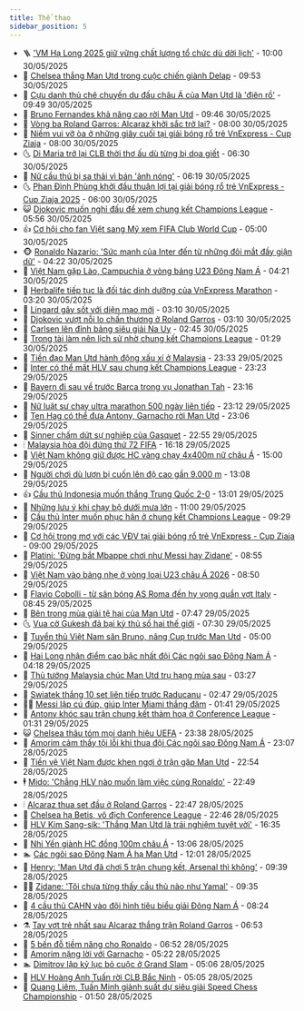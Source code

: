 ```yaml
---
title: Thể thao
sidebar_position: 5
---
```


<!-- vnexpress-the-thao:START -->
- 🪜 [&#39;VM Hạ Long 2025 giữ vững chất lượng tổ chức dù dời lịch&#39;](https://vnexpress.net/vm-ha-long-2025-giu-vung-chat-luong-to-chuc-du-doi-lich-4892521.html) - 10:00 30/05/2025
- 🦩 [Chelsea thắng Man Utd trong cuộc chiến giành Delap](https://vnexpress.net/chelsea-thang-man-utd-trong-cuoc-chien-gianh-delap-4892409.html) - 09:53 30/05/2025
- 🧰 [Cựu danh thủ chê chuyến du đấu châu Á của Man Utd là &#39;điên rồ&#39;](https://vnexpress.net/cuu-danh-thu-che-chuyen-du-dau-chau-a-cua-man-utd-la-dien-ro-4892276.html) - 09:49 30/05/2025
- 🤗 [Bruno Fernandes khả năng cao rời Man Utd](https://vnexpress.net/bruno-fernandes-kha-nang-cao-roi-man-utd-4892555.html) - 09:46 30/05/2025
- 🥳 [Vòng ba Roland Garros: Alcaraz khởi sắc trở lại?](https://vnexpress.net/vong-ba-roland-garros-alcaraz-khoi-sac-tro-lai-4892456.html) - 08:00 30/05/2025
- 🦣 [Niềm vui vỡ òa ở những giây cuối tại giải bóng rổ trẻ VnExpress - Cup Ziaja](https://vnexpress.net/niem-vui-vo-oa-o-nhung-giay-cuoi-tai-giai-bong-ro-tre-vnexpress-cup-ziaja-4892489.html) - 08:00 30/05/2025
- 🌜 [Di Maria trở lại CLB thời thơ ấu dù từng bị dọa giết](https://vnexpress.net/di-maria-tro-lai-clb-thoi-tho-au-du-tung-bi-doa-giet-4892329.html) - 06:30 30/05/2025
- 🫶 [Nữ cầu thủ bị sa thải vì bán &#39;ảnh nóng&#39;](https://vnexpress.net/nu-cau-thu-bi-sa-thai-vi-ban-anh-nong-4892389.html) - 06:19 30/05/2025
- 🌜 [Phan Đình Phùng khởi đầu thuận lợi tại giải bóng rổ trẻ VnExpress - Cup Ziaja 2025](https://vnexpress.net/phan-dinh-phung-khoi-dau-thuan-loi-tai-giai-bong-ro-tre-vnexpress-cup-ziaja-2025-4892411.html) - 06:00 30/05/2025
- 😺 [Djokovic muốn nghỉ đấu để xem chung kết Champions League](https://vnexpress.net/djokovic-muon-nghi-dau-de-xem-chung-ket-champions-league-4892427.html) - 05:56 30/05/2025
- 👍 [Cơ hội cho fan Việt sang Mỹ xem FIFA Club World Cup](https://vnexpress.net/co-hoi-cho-fan-viet-sang-my-xem-fifa-club-world-cup-4891851.html) - 05:00 30/05/2025
- 🐵 [Ronaldo Nazario: &#39;Sức mạnh của Inter đến từ những đôi mắt đầy giận dữ&#39;](https://vnexpress.net/ronaldo-nazario-suc-manh-cua-inter-den-tu-nhung-doi-mat-day-gian-du-4892323.html) - 04:22 30/05/2025
- 💫 [Việt Nam gặp Lào, Campuchia ở vòng bảng U23 Đông Nam Á](https://vnexpress.net/viet-nam-gap-lao-campuchia-o-vong-bang-u23-dong-nam-a-4892404.html) - 04:21 30/05/2025
- 🦆 [Herbalife tiếp tục là đối tác dinh dưỡng của VnExpress Marathon](https://vnexpress.net/herbalife-tiep-tuc-la-doi-tac-dinh-duong-cua-vnexpress-marathon-4892318.html) - 03:20 30/05/2025
- 🙉 [Lingard gây sốt với diện mạo mới](https://vnexpress.net/lingard-gay-sot-voi-dien-mao-moi-4892281.html) - 03:10 30/05/2025
- 📝 [Djokovic vượt nỗi lo chấn thương ở Roland Garros](https://vnexpress.net/djokovic-vuot-noi-lo-chan-thuong-o-roland-garros-4892325.html) - 03:10 30/05/2025
- 💯 [Carlsen lên đỉnh bảng siêu giải Na Uy](https://vnexpress.net/carlsen-len-dinh-bang-sieu-giai-na-uy-4892290.html) - 02:45 30/05/2025
- 🌈 [Trọng tài làm nên lịch sử nhờ chung kết Champions League](https://vnexpress.net/trong-tai-lam-nen-lich-su-nho-chung-ket-champions-league-4892263.html) - 01:29 30/05/2025
- 🦩 [Tiền đạo Man Utd hành động xấu xí ở Malaysia](https://vnexpress.net/tien-dao-man-utd-hanh-dong-xau-xi-o-malaysia-4892259.html) - 23:33 29/05/2025
- 🐲 [Inter có thể mất HLV sau chung kết Champions League](https://vnexpress.net/inter-co-the-mat-hlv-sau-chung-ket-champions-league-4892139.html) - 23:23 29/05/2025
- 🌁 [Bayern đi sau về trước Barca trong vụ Jonathan Tah](https://vnexpress.net/bayern-di-sau-ve-truoc-barca-trong-vu-jonathan-tah-4892136.html) - 23:16 29/05/2025
- 💯 [Nữ luật sư chạy ultra marathon 500 ngày liên tiếp](https://vnexpress.net/nu-luat-su-chay-ultra-marathon-500-ngay-lien-tiep-4892108.html) - 23:12 29/05/2025
- 🌝 [Ten Hag có thể đưa Antony, Garnacho rời Man Utd](https://vnexpress.net/ten-hag-co-the-dua-antony-garnacho-roi-man-utd-4892245.html) - 23:06 29/05/2025
- 🤖 [Sinner chấm dứt sự nghiệp của Gasquet](https://vnexpress.net/sinner-cham-dut-su-nghiep-cua-gasquet-4892241.html) - 22:55 29/05/2025
- 🕯 [Malaysia hòa đội đứng thứ 72 FIFA](https://vnexpress.net/malaysia-hoa-doi-dung-thu-72-fifa-4892239.html) - 16:18 29/05/2025
- 🧰 [Việt Nam không giữ được HC vàng chạy 4x400m nữ châu Á](https://vnexpress.net/viet-nam-khong-giu-duoc-hc-vang-chay-4x400m-nu-chau-a-4892221.html) - 15:00 29/05/2025
- 🥳 [Người chơi dù lượn bị cuốn lên độ cao gần 9.000 m](https://vnexpress.net/nguoi-choi-du-luon-bi-cuon-len-do-cao-gan-9-000-m-4892156.html) - 13:08 29/05/2025
- 👍 [Cầu thủ Indonesia muốn thắng Trung Quốc 2-0](https://vnexpress.net/cau-thu-indonesia-muon-thang-trung-quoc-2-0-4892195.html) - 13:01 29/05/2025
- 💪 [Những lưu ý khi chạy bộ dưới mưa lớn](https://vnexpress.net/nhung-luu-y-khi-chay-bo-duoi-mua-lon-4892090.html) - 11:00 29/05/2025
- 👹 [Cầu thủ Inter muốn phục hận ở chung kết Champions League](https://vnexpress.net/cau-thu-inter-muon-phuc-han-o-chung-ket-champions-league-4892074.html) - 09:29 29/05/2025
- 🧰 [Cơ hội trong mơ với các VĐV tại giải bóng rổ trẻ VnExpress - Cup Ziaja](https://vnexpress.net/co-hoi-trong-mo-voi-cac-vdv-tai-giai-bong-ro-tre-vnexpress-cup-ziaja-4892111.html) - 09:00 29/05/2025
- 🚀 [Platini: &#39;Đừng bắt Mbappe chơi như Messi hay Zidane&#39;](https://vnexpress.net/platini-dung-bat-mbappe-choi-nhu-messi-hay-zidane-4891677.html) - 08:55 29/05/2025
- 🎃 [Việt Nam vào bảng nhẹ ở vòng loại U23 châu Á 2026](https://vnexpress.net/viet-nam-vao-bang-nhe-o-vong-loai-u23-chau-a-2026-4892122.html) - 08:50 29/05/2025
- 🧰 [Flavio Cobolli - từ sân bóng AS Roma đến hy vọng quần vợt Italy](https://vnexpress.net/flavio-cobolli-tu-san-bong-as-roma-den-hy-vong-quan-vot-italy-4890852.html) - 08:45 29/05/2025
- 👀 [Bên trong mùa giải tệ hại của Man Utd](https://vnexpress.net/ben-trong-mua-giai-te-hai-cua-man-utd-4891113.html) - 07:47 29/05/2025
- 🌜 [Vua cờ Gukesh đả bại kỳ thủ số hai thế giới](https://vnexpress.net/vua-co-gukesh-da-bai-ky-thu-so-hai-the-gioi-4891961.html) - 07:30 29/05/2025
- 🫶 [Tuyển thủ Việt Nam săn Bruno, nâng Cup trước Man Utd](https://vnexpress.net/tuyen-thu-viet-nam-san-bruno-nang-cup-truoc-man-utd-4891997.html) - 05:00 29/05/2025
- 🦄 [Hai Long nhận điểm cao bậc nhất đội Các ngôi sao Đông Nam Á](https://vnexpress.net/hai-long-nhan-diem-cao-bac-nhat-doi-cac-ngoi-sao-dong-nam-a-4891932.html) - 04:18 29/05/2025
- 🥳 [Thủ tướng Malaysia chúc Man Utd trụ hạng mùa sau](https://vnexpress.net/thu-tuong-malaysia-chuc-man-utd-tru-hang-mua-sau-4891872.html) - 03:27 29/05/2025
- 🐲 [Swiatek thắng 10 set liên tiếp trước Raducanu](https://vnexpress.net/swiatek-thang-10-set-lien-tiep-truoc-raducanu-4891854.html) - 02:47 29/05/2025
- 🧑‍🏫 [Messi lập cú đúp, giúp Inter Miami thắng đậm](https://vnexpress.net/messi-lap-cu-dup-giup-inter-miami-thang-dam-4891815.html) - 01:41 29/05/2025
- 🤔 [Antony khóc sau trận chung kết thảm hoạ ở Conference League](https://vnexpress.net/antony-khoc-sau-tran-chung-ket-tham-hoa-o-conference-league-4891780.html) - 01:31 29/05/2025
- 😺 [Chelsea thâu tóm mọi danh hiệu UEFA](https://vnexpress.net/chelsea-thau-tom-moi-danh-hieu-uefa-4891758.html) - 23:38 28/05/2025
- 💪 [Amorim cảm thấy tội lỗi khi thua đội Các ngôi sao Đông Nam Á](https://vnexpress.net/amorim-cam-thay-toi-loi-khi-thua-doi-cac-ngoi-sao-dong-nam-a-4891750.html) - 23:07 28/05/2025
- 💼 [Tiền vệ Việt Nam được khen ngợi ở trận gặp Man Utd](https://vnexpress.net/tien-ve-viet-nam-duoc-khen-ngoi-o-tran-gap-man-utd-4891744.html) - 22:54 28/05/2025
- 🕴 [Mido: &#39;Chẳng HLV nào muốn làm việc cùng Ronaldo&#39;](https://vnexpress.net/mido-chang-hlv-nao-muon-lam-viec-cung-ronaldo-4891699.html) - 22:49 28/05/2025
- 🕯 [Alcaraz thua set đầu ở Roland Garros](https://vnexpress.net/alcaraz-thua-set-dau-o-roland-garros-4891755.html) - 22:47 28/05/2025
- 📝 [Chelsea hạ Betis, vô địch Conference League](https://vnexpress.net/chelsea-ha-betis-vo-dich-conference-league-4891757.html) - 22:46 28/05/2025
- 🧐 [HLV Kim Sang-sik: &#39;Thắng Man Utd là trải nghiệm tuyệt vời&#39;](https://vnexpress.net/hlv-kim-sang-sik-thang-man-utd-la-trai-nghiem-tuyet-voi-4891747.html) - 16:35 28/05/2025
- 🙉 [Nhi Yến giành HC đồng 100m châu Á](https://vnexpress.net/nhi-yen-gianh-hc-dong-100m-chau-a-4891711.html) - 13:06 28/05/2025
- 🏊 [Các ngôi sao Đông Nam Á hạ Man Utd](https://vnexpress.net/asean-all-stars-v-mu-4891704-tong-thuat.html) - 12:01 28/05/2025
- 🌊 [Henry: &#39;Man Utd đã chơi 5 trận chung kết, Arsenal thì không&#39;](https://vnexpress.net/henry-man-utd-da-choi-5-tran-chung-ket-arsenal-thi-khong-4891638.html) - 09:39 28/05/2025
- 👨‍🏫 [Zidane: &#39;Tôi chưa từng thấy cầu thủ nào như Yamal&#39;](https://vnexpress.net/zidane-toi-chua-tung-thay-cau-thu-nao-nhu-yamal-4891184.html) - 09:35 28/05/2025
- 🥷 [4 cầu thủ CAHN vào đội hình tiêu biểu giải Đông Nam Á](https://vnexpress.net/4-cau-thu-cahn-vao-doi-hinh-tieu-bieu-giai-dong-nam-a-4891606.html) - 08:24 28/05/2025
- ⚗️ [Tay vợt trẻ nhất sau Alcaraz thắng trận Roland Garros](https://vnexpress.net/tay-vot-tre-nhat-sau-alcaraz-thang-tran-roland-garros-4891527.html) - 06:53 28/05/2025
- 🌮 [5 bến đỗ tiềm năng cho Ronaldo](https://vnexpress.net/5-ben-do-tiem-nang-cho-ronaldo-4891512.html) - 06:52 28/05/2025
- 🤩 [Amorim nặng lời với Garnacho](https://vnexpress.net/amorim-nang-loi-voi-garnacho-4891523.html) - 05:22 28/05/2025
- 🏊 [Dimitrov lập kỷ lục bỏ cuộc ở Grand Slam](https://vnexpress.net/dimitrov-lap-ky-luc-bo-cuoc-o-grand-slam-4891522.html) - 05:06 28/05/2025
- 🐎 [HLV Hoàng Anh Tuấn rời CLB Bắc Ninh](https://vnexpress.net/hlv-hoang-anh-tuan-roi-clb-bac-ninh-4891518.html) - 05:05 28/05/2025
- 💫 [Quang Liêm, Tuấn Minh giành suất dự siêu giải Speed Chess Championship](https://vnexpress.net/quang-liem-tuan-minh-gianh-suat-du-sieu-giai-speed-chess-championship-4891384.html) - 01:50 28/05/2025<!-- vnexpress-the-thao:END -->
